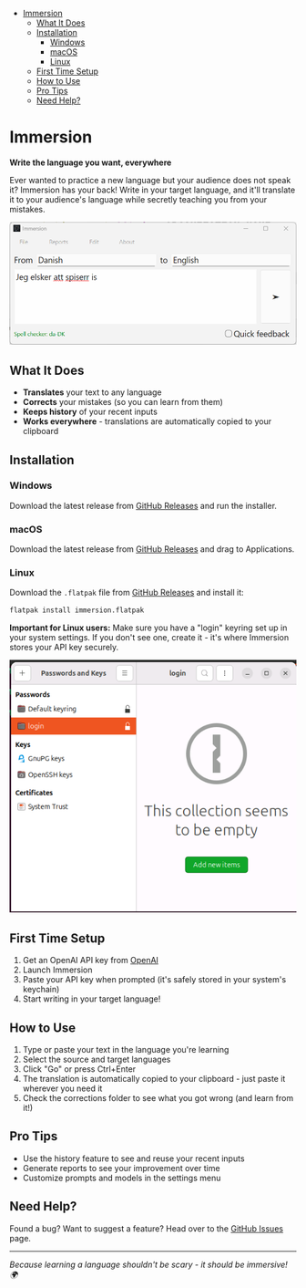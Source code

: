 - [Immersion](#immersion)
	- [What It Does](#what-it-does)
	- [Installation](#installation)
		- [Windows](#windows)
		- [macOS](#macos)
		- [Linux](#linux)
	- [First Time Setup](#first-time-setup)
	- [How to Use](#how-to-use)
	- [Pro Tips](#pro-tips)
	- [Need Help?](#need-help)

# Immersion

**Write the language you want, everywhere**

Ever wanted to practice a new language but your audience does not speak it? Immersion has your back! Write in your target language, and it'll translate it to your audience's language while secretly teaching you from your mistakes.

![Immersion Main Window](docs/main-window.png)

## What It Does

- **Translates** your text to any language
- **Corrects** your mistakes (so you can learn from them)
- **Keeps history** of your recent inputs
- **Works everywhere** - translations are automatically copied to your clipboard

## Installation

### Windows
Download the latest release from [GitHub Releases](https://github.com/hytromo/immersion/releases) and run the installer.

### macOS
Download the latest release from [GitHub Releases](https://github.com/hytromo/immersion/releases) and drag to Applications.

### Linux
Download the `.flatpak` file from [GitHub Releases](https://github.com/hytromo/immersion/releases) and install it:
```bash
flatpak install immersion.flatpak
```

**Important for Linux users:** Make sure you have a "login" keyring set up in your system settings. If you don't see one, create it - it's where Immersion stores your API key securely.

![Linux Keyring Setup](docs/linux/keyring.png)

## First Time Setup

1. Get an OpenAI API key from [OpenAI](https://platform.openai.com/api-keys)
2. Launch Immersion
3. Paste your API key when prompted (it's safely stored in your system's keychain)
4. Start writing in your target language!

## How to Use

1. Type or paste your text in the language you're learning
2. Select the source and target languages
3. Click "Go" or press Ctrl+Enter
4. The translation is automatically copied to your clipboard - just paste it wherever you need it
5. Check the corrections folder to see what you got wrong (and learn from it!)

## Pro Tips

- Use the history feature to see and reuse your recent inputs
- Generate reports to see your improvement over time
- Customize prompts and models in the settings menu

## Need Help?

Found a bug? Want to suggest a feature? Head over to the [GitHub Issues](https://github.com/hytromo/immersion/issues) page.

---

*Because learning a language shouldn't be scary - it should be immersive! 🌍* 